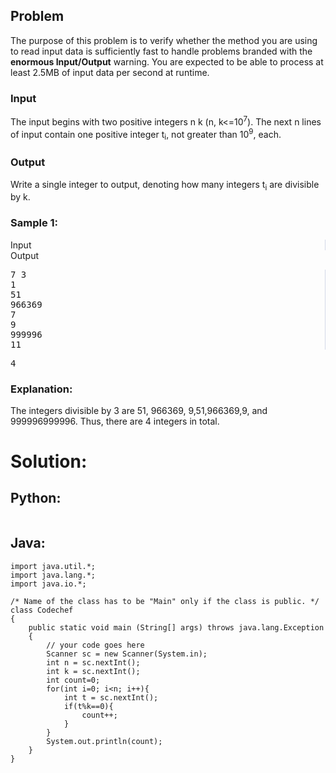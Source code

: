 <div id="problem-statement" class="_problemBody_lulsq_29 print"><h2>Problem</h2>
<p>The purpose of this problem is to verify whether the method you are using to read input data is sufficiently fast to handle problems branded with the <b>enormous Input/Output</b> warning. You are expected to be able to process at least 2.5MB of input data per second at runtime.
</p><h3>Input</h3>
<p>The input begins with two positive integers n k (n, k&lt;=10<sup>7</sup>). The next n lines of input contain one positive integer t<sub>i</sub>, not greater than 10<sup>9</sup>, each.
</p><h3>Output</h3>
<p>Write a single integer to output, denoting how many integers t<sub>i</sub> are divisible by k.
</p>
<h3>Sample 1:</h3>
<div data-reactroot="" class="_input_output__table_lulsq_184"><div class="_text_copy__container_lulsq_188"><div class="_text_copy_lulsq_188 _input_top__box_lulsq_198" style="border-right: 1px solid rgb(210, 217, 231);"><span>Input</span><div title="Copy to clipboard" class="" style="pointer-events: all;"><span class="_icon__box_9xn05_2 undefined"><i class="_copy__icon_9xn05_14"></i></span></div></div><div class="_text_copy_lulsq_188 _ouput_top__box_lulsq_201"><span>Output</span><div title="Copy to clipboard" class="" style="pointer-events: all;"><span class="_icon__box_9xn05_2 undefined"><i class="_copy__icon_9xn05_14"></i></span></div></div></div><div class="_values__container_lulsq_204"><div class="_values_lulsq_204" style="border-right: 1px solid rgb(210, 217, 231);"><pre>7 3
1
51
966369
7
9
999996
11
</pre></div><div class="_values_lulsq_204"><pre>4</pre></div></div></div>
<h3>Explanation:</h3>
<p>The integers divisible by 3 are 51, 966369, 9,51,966369,9, and 999996999996. Thus, there are 4 integers in total.</p></div>

# Solution: 
## Python:
``` 
``` 
## Java: 
```
import java.util.*;
import java.lang.*;
import java.io.*;

/* Name of the class has to be "Main" only if the class is public. */
class Codechef
{
	public static void main (String[] args) throws java.lang.Exception
	{
		// your code goes here
		Scanner sc = new Scanner(System.in);
		int n = sc.nextInt();
		int k = sc.nextInt();
		int count=0;
		for(int i=0; i<n; i++){
		    int t = sc.nextInt();
		    if(t%k==0){
		        count++;
		    }
		}
		System.out.println(count);
	}
}
```
